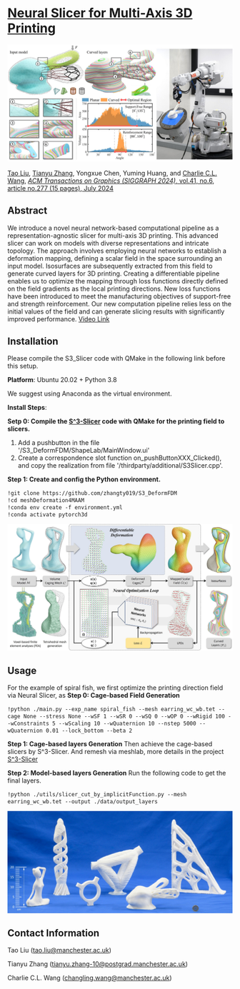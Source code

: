 # [Neural Slicer for Multi-Axis 3D Printing](https://guoxinfang.github.io/S3_Slicer)

![](DataSet/figures/teaser.jpg)

[Tao Liu](), [Tianyu Zhang](https://www.linkedin.com/in/tianyu-zhang-49b8231b5/), Yongxue Chen, Yuming Huang, and [Charlie C.L. Wang](https://mewangcl.github.io/), [*ACM Transactions on Graphics (SIGGRAPH 2024)*, vol.41, no.6, article no.277 (15 pages), July 2024](https://doi.org/10.1145/3658212)

## Abstract
We introduce a novel neural network-based computational pipeline as a representation-agnostic slicer for multi-axis 3D printing. This advanced slicer can work on models with diverse representations and intricate topology. The approach involves employing neural networks to establish a deformation mapping, defining a scalar field in the space surrounding an input model. Isosurfaces are subsequently extracted from this field to generate curved layers for 3D printing. Creating a differentiable pipeline enables us to optimize the mapping through loss functions directly defined on the field gradients as the local printing directions. New loss functions have been introduced to meet the manufacturing objectives of support-free and strength reinforcement. Our new computation pipeline relies less on the initial values of the field and can generate slicing results with significantly improved performance. [Video Link](https://www.youtube.com/watch?v=qNm1ierKuUk)

## Installation

Please compile the S3_Slicer code with QMake in the following link before this setup.

**Platform**: Ubuntu 20.02 + Python 3.8

We suggest using Anaconda as the virtual environment.

**Install Steps**: 

**Setp 0: Compile the [S^3-Slicer](https://github.com/zhangty019/S3_DeformFDM) code with QMake for the printing field to slicers.**

1. Add a pushbutton in the file '/S3_DeformFDM/ShapeLab/MainWindow.ui'
2. Create a correspondence slot function on_pushButtonXXX_Clicked(), and copy the realization from file '/thirdparty/additional/S3Slicer.cpp'.

**Step 1: Create and config the Python environment.**

```
!git clone https://github.com/zhangty019/S3_DeformFDM
!cd meshDeformation4MAAM
!conda env create -f environment.yml
!conda activate pytorch3d 
```

![](DataSet/figures/pipline.jpg)

## Usage
For the example of spiral fish, we first optimize the printing direction field via Neural Slicer, as
**Step 0: Cage-based Field Generation**
```
!python ./main.py --exp_name spiral_fish --mesh earring_wc_wb.tet --cage None --stress None --wSF 1 --wSR 0 --wSQ 0 --wOP 0 --wRigid 100 --wConstraints 5 --wScaling 10 --wQuaternion 10 --nstep 5000 --wQuaternion 0.01 --lock_bottom --beta 2
```
**Step 1: Cage-based layers Generation**
Then achieve the cage-based slicers by S^3-Slicer.
And remesh via meshlab, more details in the project [S^3-Slicer](https://github.com/zhangty019/S3_DeformFDM)

**Step 2: Model-based layers Generation**
Run the following code to get the final layers.
```
!python ./utils/slicer_cut_by_implicitFunction.py --mesh earring_wc_wb.tet --output ./data/output_layers
```


![](DataSet/figures/printingResult.jpg)

## Contact Information
Tao Liu      (tao.liu@manchester.ac.uk)

Tianyu Zhang (tianyu.zhang-10@postgrad.manchester.ac.uk)

Charlie C.L. Wang  (changling.wang@manchester.ac.uk)
